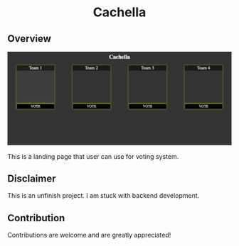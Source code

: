 <div align="center">

# Cachella

</div>

## Overview 
![Index](./images/1.png)

This is a landing page that user can use for voting system. 

## Disclaimer
This is an unfinish project. I am stuck with backend development.

## Contribution
Contributions are welcome and are greatly appreciated!